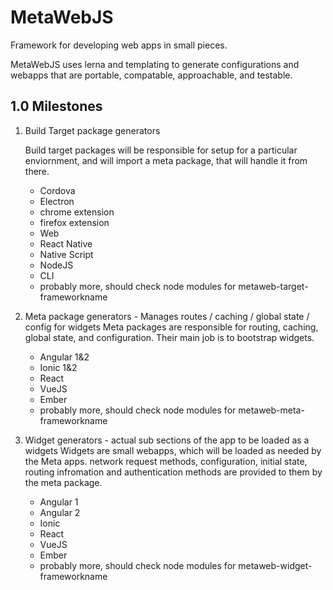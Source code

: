 # MetaWebJS
Framework for developing web apps in small pieces.


MetaWebJS uses lerna and templating to generate configurations and webapps
that are portable, compatable, approachable, and testable.

## 1.0 Milestones
1. Build Target package generators

	Build target packages will be responsible for setup for a particular enviornment,
	and will import a meta package, that will handle it from there.
	* Cordova
	* Electron
	* chrome extension
	* firefox extension
	* Web
	* React Native
	* Native Script
	* NodeJS
	* CLI
	* probably more, should check node modules for metaweb-target-frameworkname

2. Meta package generators - Manages routes / caching / global state / config for widgets
	Meta packages are responsible for routing, caching, global state, and configuration.
	Their main job is to bootstrap widgets.
	* Angular 1&2
	* Ionic 1&2
	* React
	* VueJS
	* Ember
	* probably more, should check node modules for metaweb-meta-frameworkname

3. Widget generators - actual sub sections of the app to be loaded as a widgets
	Widgets are small webapps, which will be loaded as needed by the Meta apps.
	network request methods, configuration, initial state, routing infromation and authentication methods
	are provided to them by the meta package.

	* Angular 1
	* Angular 2
	* Ionic
	* React
	* VueJS
	* Ember
	* probably more, should check node modules for metaweb-widget-frameworkname

